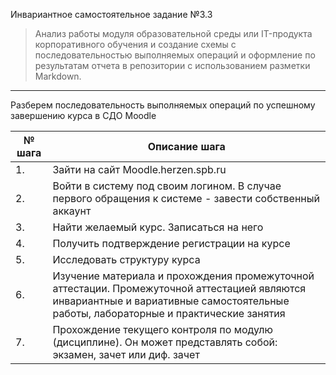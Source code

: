 Инвариантное самостоятельное задание №3.3
> Анализ работы модуля образовательной среды или IT-продукта корпоративного обучения и создание схемы с последовательностью выполняемых операций и оформление по результатам отчета в репозитории с использованием разметки Markdown.

***

Разберем последовательность выполняемых операций по успешному завершению курса в СДО Moodle



|№ шага |Описание шага                                                          |
|--|-----------------------------------------------------------------------------------|
|1.|Зайти на сайт Moodle.herzen.spb.ru|
|2.|Войти в систему под своим логином. В случае первого обращения к системе - завести собственный аккаунт|
|3.|Найти желаемый курс. Записаться на него|
|4.|Получить подтверждение регистрации на курсе|
|5.|Исследовать структуру курса|
|6.|Изучение материала и прохождения промежуточной аттестации. Промежуточной аттестацией являются инвариантные и вариативные самостоятельные работы, лабораторные и практические занятия|
|7.|Прохождение текущего контроля по модулю (дисциплине). Он может представлять собой: экзамен, зачет или диф. зачет|
